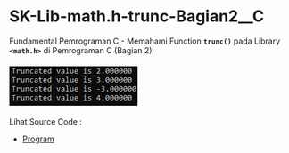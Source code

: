 # SK-Lib-math.h-trunc-Bagian2__C
Fundamental Pemrograman C - Memahami Function <code><b>trunc()</b></code> pada Library <code><b>&lt;math.h></b></code> di Pemrograman C (Bagian 2)<br><br>
<img src="https://github.com/RizkyKhapidsyah/SK-Lib-math.h-trunc-Bagian2__C/blob/master/SK-Lib-math.h-trunc-Bagian2__C/result/001.PNG"><br><br>
Lihat Source Code : <br>
- <a href="https://github.com/RizkyKhapidsyah/SK-Lib-math.h-trunc-Bagian2__C/blob/master/SK-Lib-math.h-trunc-Bagian2__C/Source.c">Program</a>
